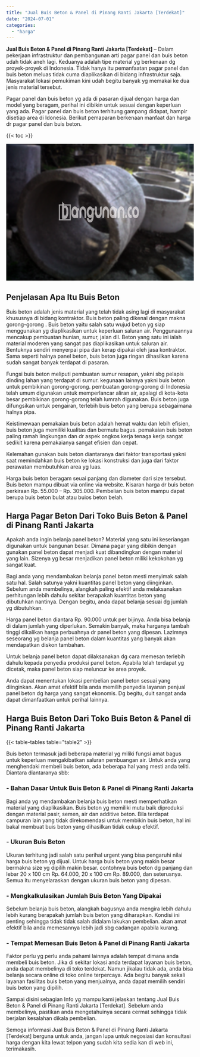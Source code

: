 ```yaml
---
title: "Jual Buis Beton & Panel di Pinang Ranti Jakarta [Terdekat]"
date: "2024-07-01"
categories: 
  - "harga"
---
```


**Jual Buis Beton & Panel di Pinang Ranti Jakarta \[Terdekat\]** – Dalam pekerjaan infrastruktur dan pembangunan arti pagar panel dan buis beton udah tidak aneh lagi. Keduanya adalah tipe material yg berkenaan dg proyek-proyek di Indonesia. Tidak hanya itu pemanfaatan pagar panel dan buis beton meluas tidak cuma diaplikasikan di bidang infrastruktur saja. Masyarakat lokasi pemukiman kini udah begitu banyak yg memakai ke dua jenis material tersebut.

Pagar panel dan buis beton yg ada di pasaran dijual dengan harga dan model yang beragam, perihal ini dibikin untuk sesuai dengan keperluan yang ada. Pagar panel dan buis beton terhitung gampang didapat, hampir disetiap area di Idonesia. Berikut pemaparan berkenaan manfaat dan harga dr pagar panel dan buis beton.

{{< toc >}}

![Jual Buis Beton & Panel di Pinang Ranti Jakarta [Terdekat]](/images/jual-panel-buis-beton-murah-32.png)

## Penjelasan Apa Itu Buis Beton

Buis beton adalah jenis material yang telah tidak asing lagi di masyarakat khususnya di bidang kontraktor. Buis beton paling dikenal dengan makna gorong-gorong . Buis beton yaitu salah satu wujud beton yg siap menggunakan yg diaplikasikan untuk keperluan saluran air. Penggunaannya mencakup pembuatan hunian, sumur, jalan dll. Beton yang satu ini ialah material moderen yang sangat pas diaplikasikan untuk saluran air. Bentuknya sendiri menyerpai pipa dan kerap dipakai oleh jasa kontraktor. Sama seperti halnya panel beton, buis beton juga ringan dihasilkan karena sudah sangat banyak terdapat di pasaran.

Fungsi buis beton meliputi pembuatan sumur resapan, yakni sbg pelapis dinding lahan yang terdapat di sumur. kegunaan lainnya yakni buis beton untuk pembikinan gorong-gorong. pembuatan gorong-gorong di Indonesia telah umum digunakan untuk memperlancar aliran air, apalagi di kota-kota besar pembikinan gorong-gorong telah lumrah digunakan. Buis beton juga difungsikan untuk pengairan, terlebih buis beton yang berupa sebagaimana halnya pipa.

Keistimewaan pemakaian buis beton adalah hemat waktu dan lebih efisien, buis beton juga memiliki kualitas dan bermutu bagus. pemakaian buis beton paling ramah lingkungan dan dr aspek ongkos kerja tenaga kerja sangat sedikit karena pemakaianya sangat efisien dan cepat.

Kelemahan gunakan buis beton diantaranya dari faktor transportasi yakni saat memindahkan buis beton ke lokasi konstruksi dan juga dari faktor perawatan membutuhkan area yg luas.

Harga buis beton beragam seuai panjang dan diameter dari size tersebut. Buis beton mampu dibuat via online via website. Kisaran harga dr buis beton perkiraan Rp. 55.000 – Rp. 305.000. Pembelian buis beton mampu dapat berupa buis beton bulat atau buios beton belah.

## Harga Pagar Beton Dari Toko Buis Beton & Panel di Pinang Ranti Jakarta

Apakah anda ingin belanja panel beton? Material yang satu ini keseriangan digunakan untuk bangunan besar. Dimana pagar yang dibikin dengan gunakan panel beton dapat menjadi kuat dibandingkan dengan material yang lain. Sizenya yg besar menjadikan panel beton miliki kekokohan yg sangat kuat.

Bagi anda yang mendambakan belanja panel beton mesti menyimak salah satu hal. Salah satunya yakni kuantitas panel beton yang diinginkan. Sebelum anda membelinya, alangkah paling efektif anda melaksanakan perhitungan lebih dahulu sekitar berapakah kuantitas beton yang dibutuhkan nantinya. Dengan begitu, anda dapat belanja sesuai dg jumlah yg dibutuhkan.

Harga panel beton diantara Rp. 90.000 untuk per bijinya. Anda bisa belanja di dalam jumlah yang diperlukan. Semakin banyak, maka harganya tambah tinggi dikalikan harga perbuahnya dr panel beton yang dipesan. Lazimnya seseorang yg belanja panel beton dalam kuantitas yang banyak akan mendapatkan diskon tambahan.

Untuk belanja panel beton dapat dilaksanakan dg cara memesan terlebih dahulu kepada penyedia produksi panel beton. Apabila telah terdapat yg dicetak, maka panel beton siap meluncur ke area proyek.

Anda dapat menentukan lokasi pembelian panel beton sesuai yang diinginkan. Akan amat efektif bila anda memilih penyedia layanan penjual panel beton dg harga yang sangat ekonomis. Dg begitu, duit sangat anda dapat dimanfaatkan untuk perihal lainnya.

## Harga Buis Beton Dari Toko Buis Beton & Panel di Pinang Ranti Jakarta

{{< table-tables table="table2" >}}

Buis beton termasuk jadi beberapa material yg miliki fungsi amat bagus untuk keperluan mengakibatkan saluran pembuangan air. Untuk anda yang menghendaki membeli buis beton, ada beberapa hal yang mesti anda teliti. Diantara diantaranya sbb:

### \- Bahan Dasar Untuk Buis Beton & Panel di Pinang Ranti Jakarta

Bagi anda yg mendambakan belanja buis beton mesti memperhatikan material yang diaplikasikan. Buis beton yg memiliki mutu baik diproduksi dengan material pasir, semen, air dan additive beton. Bila terdapat campuran lain yang tidak direkomendasi untuk membikin buis beton, hal ini bakal membuat buis beton yang dihasilkan tidak cukup efektif.

### \- Ukuran Buis Beton

Ukuran terhitung jadi salah satu perihal urgent yang bisa pengaruhi nilai harga buis beton yg dijual. Untuk harga buis beton yang makin besar bermakna size yg dipilih makin besar. contohnya buis beton dg panjang dan lebar 20 x 100 cm Rp. 64.000, 20 x 100 cm Rp. 89.000, dan seterusnya. Semua itu menyelaraskan dengan ukuran buis beton yang dipesan.

### \- Mengkalkulasikan Jumlah Buis Beton Yang Dipakai

Sebelum belanja buis beton, alangkah bagusnya anda mengira lebih dahulu lebih kurang berapakah jumlah buis beton yang diharapkan. Kondisi ini penting sehingga tidak tidak salah didalam lakukan pembelian. akan amat efektif bila anda memesannya lebih jadi sbg cadangan apabila kurang.

### \- Tempat Memesan Buis Beton & Panel di Pinang Ranti Jakarta

Faktor perlu yg perlu anda pahami lainnya adalah tempat dimana anda membeli buis beton. Jika di sekitar lokasi anda terdapat layanan buis beton, anda dapat membelinya di toko terdekat. Namun jikalau tidak ada, anda bisa belanja secara online di toko online terpercaya. Ada begitu banyak sekali layanan fasilitas buis beton yang menjualnya, anda dapat memilih sendiri buis beton yang dipilih.

Sampai disini sebagian Info yg mampu kami jelaskan tentang Jual Buis Beton & Panel di Pinang Ranti Jakarta \[Terdekat\]. Sebelum anda membelinya, pastikan anda mengetahuinya secara cermat sehingga tidak berjalan kesalahan dikala pembelian.

Semoga informasi Jual Buis Beton & Panel di Pinang Ranti Jakarta \[Terdekat\] berguna untuk anda, jangan lupa untuk negosiasi dan konsultasi harga dengan kita lewat telpon yang sudah kita sedia kan di web ini, terimakasih.
